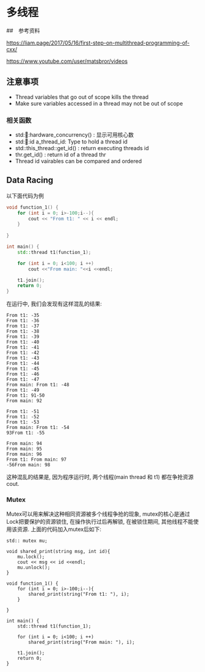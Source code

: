 # 多线程

##　参考资料

<https://liam.page/2017/05/16/first-step-on-multithread-programming-of-cxx/>

<https://www.youtube.com/user/matsbror/videos>

## 注意事项

* Thread variables that go out of scope kills the thread
* Make sure variables accessed in a thread may not be out of scope

### 相关函数

* std::thread::hardware_concurrency() : 显示可用核心数
* std::thread::id a_thread_id: Type to hold a thread id
* std::this_thread::get_id() : return executing threads id
* thr.get_id() : return id of a thread thr
* Thread id vairables can be compared and ordered

## Data Racing

以下面代码为例

```c++
void function_1() {
    for (int i = 0; i>-100;i--){
        cout << "From t1: " << i << endl;
    }
        
}

int main() {
    std::thread t1(function_1);

    for (int i = 0; i<100; i ++)
        cout <<"From main: "<<i <<endl;

    t1.join();
    return 0;
}
```

在运行中, 我们会发现有这样混乱的结果:

```
From t1: -35
From t1: -36
From t1: -37
From t1: -38
From t1: -39
From t1: -40
From t1: -41
From t1: -42
From t1: -43
From t1: -44
From t1: -45
From t1: -46
From t1: -47
From main: From t1: -48
From t1: -49
From t1: 91-50
From main: 92

From t1: -51
From t1: -52
From t1: -53
From main: From t1: -54
93From t1: -55

From main: 94
From main: 95
From main: 96
From t1: From main: 97
-56From main: 98
```

这种混乱的结果是, 因为程序运行时, 两个线程(main thread 和 t1) 都在争抢资源 cout.

### Mutex

Mutex可以用来解决这种相同资源被多个线程争抢的现象, mutex的核心是通过Lock把要保护的资源锁住, 在操作执行过后再解锁, 在被锁住期间, 其他线程不能使用该资源. 上面的代码加入mutex后如下:

```
std:: mutex mu;

void shared_print(string msg, int id){
    mu.lock();
    cout << msg << id <<endl;
    mu.unlock();
}

void function_1() {
    for (int i = 0; i>-100;i--){
        shared_print(string("From t1: "), i);
    }
        
}

int main() {
    std::thread t1(function_1);

    for (int i = 0; i<100; i ++)
        shared_print(string("From main: "), i);

    t1.join();
    return 0;
}
```


